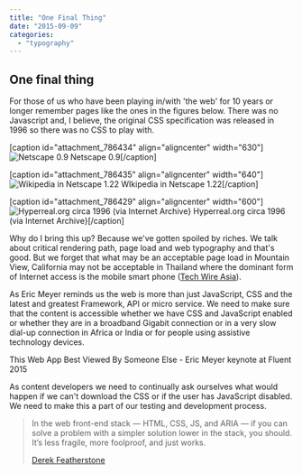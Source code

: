 ```yaml
---
title: "One Final Thing"
date: "2015-09-09"
categories:
  - "typography"
---
```


## One final thing

For those of us who have been playing in/with 'the web' for 10 years or longer remember pages like the ones in the figures below. There was no Javascript and, I believe, the original CSS specification was released in 1996 so there was no CSS to play with.

\[caption id="attachment\_786434" align="aligncenter" width="630"\]![Netscape 0.9](/images/2015/06/Mosaic_Netscape_0.png) Netscape 0.9\[/caption\]

\[caption id="attachment\_786435" align="aligncenter" width="640"\]![Wikipedia in Netscape 1.22](/images/2015/06/Navigator_1-22.png) WIkipedia in Netscape 1.22\[/caption\]

\[caption id="attachment\_786429" align="aligncenter" width="600"\]![Hyperreal.org circa 1996 (via Internet Archive}](/images/2015/06/hyperreal-org-1996-archive.png) Hyperreal.org circa 1996 (via Internet Archive}\[/caption\]

Why do I bring this up? Because we've gotten spoiled by riches. We talk about critical rendering path, page load and web typography and that's good. But we forget that what may be an acceptable page load in Mountain View, California may not be acceptable in Thailand where the dominant form of Internet access is the mobile smart phone ([Tech Wire Asia](http://www.techwireasia.com/1152/mobile-internet-users-up-40pc-in-thailand-iphone-dominant/)).

As Eric Meyer reminds us the web is more than just JavaScript, CSS and the latest and greatest Framework, API or micro service. We need to make sure that the content is accessible whether we have CSS and JavaScript enabled or whether they are in a broadband Gigabit connection or in a very slow dial-up connection in Africa or India or for people using assistive technology devices.

This Web App Best Viewed By Someone Else - Eric Meyer keynote at Fluent 2015

As content developers we need to continually ask ourselves what would happen if we can't download the CSS or if the user has JavaScript disabled. We need to make this a part of our testing and development process.

> In the web front-end stack — HTML, CSS, JS, and ARIA — if you can solve a problem with a simpler solution lower in the stack, you should. It’s less fragile, more foolproof, and just works.
>
> [Derek Featherstone](http://simplyaccessible.com/article/author/feather/)
